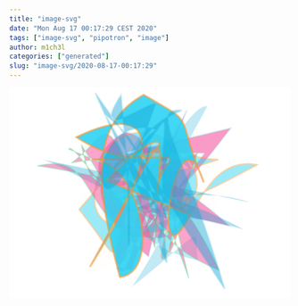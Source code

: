 ```yaml
---
title: "image-svg"
date: "Mon Aug 17 00:17:29 CEST 2020"
tags: ["image-svg", "pipotron", "image"]
author: m1ch3l
categories: ["generated"]
slug: "image-svg/2020-08-17-00:17:29"
---
```


![](image.svg)
